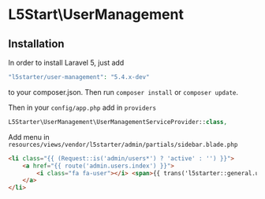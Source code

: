 # L5Start\UserManagement

## Installation

In order to install Laravel 5, just add

``` php
"l5starter/user-management": "5.4.x-dev"
```
to your composer.json. Then run `composer install` or `composer update`.

Then in your `config/app.php` add in `providers`

``` php
L5Starter\UserManagement\UserManagementServiceProvider::class,
```

Add menu in `resources/views/vendor/l5starter/admin/partials/sidebar.blade.php`

``` html
<li class="{{ (Request::is('admin/users*') ? 'active' : '') }}">
    <a href="{{ route('admin.users.index') }}">
        <i class="fa fa-user"></i> <span>{{ trans('l5starter::general.users') }}</span>
    </a>
</li>
```
